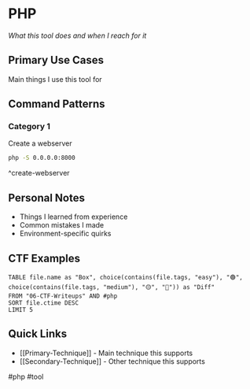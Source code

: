 # PHP

_What this tool does and when I reach for it_

## Primary Use Cases

Main things I use this tool for

## Command Patterns

### Category 1

Create a webserver
```bash
php -S 0.0.0.0:8000
```
^create-webserver

## Personal Notes

- Things I learned from experience
- Common mistakes I made
- Environment-specific quirks

## CTF Examples

```dataview
TABLE file.name as "Box", choice(contains(file.tags, "easy"), "🟢", choice(contains(file.tags, "medium"), "🟡", "🔴")) as "Diff"
FROM "06-CTF-Writeups" AND #php
SORT file.ctime DESC
LIMIT 5
```

## Quick Links

- [[Primary-Technique]] - Main technique this supports
- [[Secondary-Technique]] - Other technique this supports

#php #tool